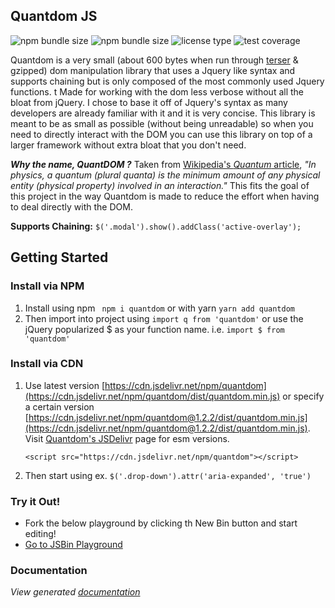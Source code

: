 [comment]: <> (Badges from https://shields.io/ and https://badgen.net/)
[comment]: <> (JsBin Original Template - https://jsbin.com/yevusevahu/edit?html,output)
## Quantdom JS
![npm bundle size](https://img.shields.io/bundlephobia/min/quantdom?color=%234338ca&logoColor=%232a2b2c) ![npm bundle size](https://img.shields.io/bundlephobia/minzip/quantdom?color=%234338ca&label=gzipped%20size&logoColor=%232a2b2c) ![license type](https://img.shields.io/npm/l/quantdom?color=%234338ca&logoColor=%232a2b2c)
![test coverage](https://img.shields.io/badge/test%20coverage-100%25-4c51bf?style=flat&logoColor=%232a2b2c&color=%234338ca)

Quantdom is a very small (about 600 bytes when run through [terser](https://www.npmjs.com/package/terser) & gzipped) dom manipulation library that uses a Jquery like syntax and supports chaining but is only composed of the most commonly used Jquery functions. t Made for working with the dom less verbose without all the bloat from jQuery. I chose to base it off of Jquery's syntax as many developers are already familiar with it and it is very concise. This library is meant to be as small as possible (without being unreadable) so when you need to directly interact with the DOM you can use this library on top of a larger framework without extra bloat that you don't need.

***Why the name, QuantDOM ?*** 
Taken from [Wikipedia's *Quantum* article](https://en.wikipedia.org/wiki/Quantum), *"In physics, a quantum (plural quanta) is the minimum amount of any physical entity (physical property) involved in an interaction."* This fits the goal of this project in the way Quantdom is made to reduce the effort when having to deal directly with the DOM.

**Supports Chaining:** `$('.modal').show().addClass('active-overlay');`

## Getting Started

### Install via NPM
1. Install using npm ` npm i quantdom` or with yarn `yarn add quantdom`
2. Then import into project using `import q from 'quantdom'` or use the jQuery popularized $ as your function name. i.e. `import $ from 'quantdom'`

### Install via CDN

1. Use latest version [https://cdn.jsdelivr.net/npm/quantdom](https://cdn.jsdelivr.net/npm/quantdom/dist/quantdom.min.js) or specify a certain version [https://cdn.jsdelivr.net/npm/quantdom@1.2.2/dist/quantdom.min.js](https://cdn.jsdelivr.net/npm/quantdom@1.2.2/dist/quantdom.min.js). Visit [Quantdom's JSDelivr](https://www.jsdelivr.com/package/npm/quantdom?path=dist) page for esm versions.

    ```
    <script src="https://cdn.jsdelivr.net/npm/quantdom"></script>
    ```

2. Then start using ex. `$('.drop-down').attr('aria-expanded', 'true')`

### Try it Out!
- Fork the below playground by clicking th New Bin button and start editing!
- [Go to JSBin Playground](https://jsbin.com/yevusevahu/edit?html,output)
### Documentation
*View generated [documentation](docs.md)*